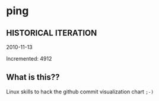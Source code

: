 # ping

## HISTORICAL ITERATION
2010-11-13

Incremented: 4912

## What is this?? 
Linux skills to hack the github commit visualization chart `;-)`
